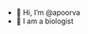 - 👋 Hi, I’m @apoorva
- 👀 I am a biologist

<!---
apoorvagnath/apoorvagnath is a ✨ special ✨ repository because its `README.md` (this file) appears on your GitHub profile.
You can click the Preview link to take a look at your changes.
--->
